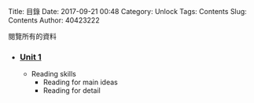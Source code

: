 Title: 目錄
Date: 2017-09-21 00:48
Category: Unlock
Tags: Contents
Slug: Contents
Author: 40423222

閱覽所有的資料

<!-- PELICAN_END_SUMMARY -->
<!-- 這Title要停在最上方 所以時間要調到最新 -->

<ul>
<li><h3><a href="https://40423222.github.io/2017springcd_hw/blog/2017springcd-final-1.html">Unit 1</a></h3>
<ul>
<li>Reading skills
<ul>
<li>Reading for main ideas
<li>Reading for detail
</ul>
